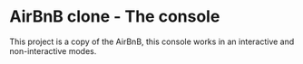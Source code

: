# AirBnB clone - The console

This project is a copy of the AirBnB, this console works in an interactive and non-interactive modes.


